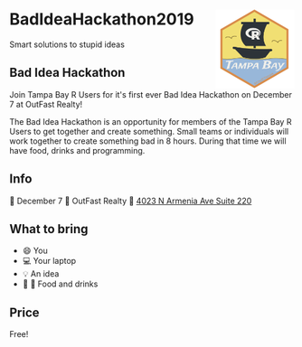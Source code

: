 # BadIdeaHackathon2019  <img src="https://github.com/TampaUseRs/TampaUseRs/raw/master/assets/hex-logo/trug-hex-2880.png" align="right" height="139" />
Smart solutions to stupid ideas 

## Bad Idea Hackathon

Join Tampa Bay R Users for it's first ever Bad Idea Hackathon on December 7 at OutFast Realty! 

The Bad Idea Hackathon is an opportunity for members of the Tampa Bay R Users to get together and create something. Small teams or individuals will work together to create something bad in 8 hours. During that time we will have food, drinks and programming.

## Info

:calendar: December 7
:office: OutFast Realty
:round_pushpin: [4023 N Armenia Ave Suite 220](https://www.google.com/maps/place/Out+Fast+Realty+%26+Investments/@27.9755655,-82.486562,17z/data=!3m1!4b1!4m5!3m4!1s0x88c2c38d167caf6b:0x8a69e2b5d9ccb257!8m2!3d27.9755655!4d-82.4843733) 

## What to bring 

- :smile: You
- :computer: Your laptop
- :bulb: An idea
- :pizza: :beer: Food and drinks

## Price 

Free! 



